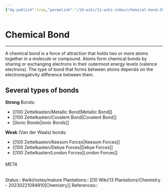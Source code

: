 ```yaml
---
{"dg-publish":true,"permalink":"/10-wiki/11-wiki-inbox/chemical-bond-20230302065947/"}
---
```


# Chemical Bond
---
A chemical bond is a force of attraction that holds two or more atoms together in a molecule or compound. Atoms form chemical bonds by sharing or exchanging electrons in their outermost energy levels (valence electrons). The type of bond that forms between atoms depends on the electronegativity difference between them.

## Several types of bonds
**Strong** Bonds:
* [[100 Zettelkasten/Metallic Bond\|Metallic Bond]]
* [[100 Zettelkasten/Covalent Bond\|Covalent Bond]]
* [[Ionic Bonds\|Ionic Bonds]]

**Weak** (Van der Waals) bonds:
* [[100 Zettelkasten/Keesom Forces\|Keesom Forces]]
* [[100 Zettelkasten/Debye Forces\|Debye Forces]]
* [[100 Zettelkasten/London Forces\|London Forces]]





###### META
Status:: #wiki/notes/mature 
Plantations:: [[10 Wiki/13 Plantations/Chemistry - 20230221094910\|Chemistry]]
References:: 
